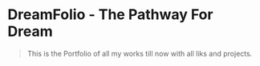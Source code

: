 # DreamFolio - The Pathway For Dream 

> This is the Portfolio of all my works till now with all liks and projects.

